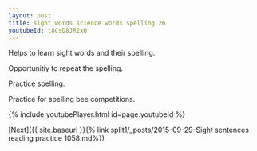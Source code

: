 ```yaml
---
layout: post
title: sight words science words spelling 26
youtubeId: t8CsD8JR2xQ
---
```

 
 
Helps to learn sight words and their spelling.

Opportunitiy to repeat the spelling. 

Practice spelling. 
 
Practice for spelling bee competitions. 
 
{% include youtubePlayer.html id=page.youtubeId %}
 
 

[Next]({{ site.baseurl }}{% link  split1/_posts/2015-09-29-Sight sentences reading practice 1058.md%})
 

